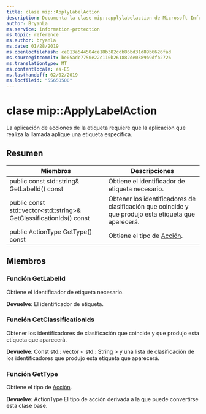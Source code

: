 ```yaml
---
title: clase mip::ApplyLabelAction
description: Documenta la clase mip::applylabelaction de Microsoft Information Protection (MIP) SDK.
author: BryanLa
ms.service: information-protection
ms.topic: reference
ms.author: bryanla
ms.date: 01/28/2019
ms.openlocfilehash: ce813a544504ce18b382cdb86bd31d89b6626fad
ms.sourcegitcommit: be05adc7750e22c110b261882de0389b9dfb2726
ms.translationtype: MT
ms.contentlocale: es-ES
ms.lasthandoff: 02/02/2019
ms.locfileid: "55650500"
---
```

# <a name="class-mipapplylabelaction"></a>clase mip::ApplyLabelAction 
La aplicación de acciones de la etiqueta requiere que la aplicación que realiza la llamada aplique una etiqueta específica.
  
## <a name="summary"></a>Resumen
 Miembros                        | Descripciones                                
--------------------------------|---------------------------------------------
public const std::string& GetLabelId() const  |  Obtiene el identificador de etiqueta necesario.
public const std::vector\<std::string\>& GetClassificationIds() const  |  Obtener los identificadores de clasificación que coincide y que produjo esta etiqueta que aparecerá.
public ActionType GetType() const  |  Obtiene el tipo de [Acción](class_mip_action.md).
  
## <a name="members"></a>Miembros
  
### <a name="getlabelid-function"></a>Función GetLabelId
Obtiene el identificador de etiqueta necesario.

  
**Devuelve**: El identificador de etiqueta.
  
### <a name="getclassificationids-function"></a>Función GetClassificationIds
Obtener los identificadores de clasificación que coincide y que produjo esta etiqueta que aparecerá.

  
**Devuelve**: Const std:: vector < std:: String > y una lista de clasificación de los identificadores que produjo esta etiqueta que aparecerá.
  
### <a name="gettype-function"></a>Función GetType
Obtiene el tipo de [Acción](class_mip_action.md).

  
**Devuelve**: ActionType El tipo de acción derivada a la que puede convertirse esta clase base.